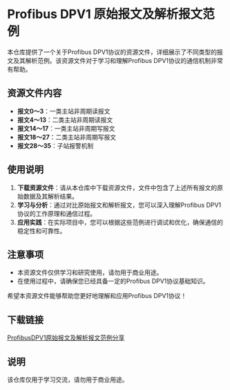 # Profibus DPV1 原始报文及解析报文范例

本仓库提供了一个关于Profibus DPV1协议的资源文件，详细展示了不同类型的报文及其解析范例。该资源文件对于学习和理解Profibus DPV1协议的通信机制非常有帮助。

## 资源文件内容

- **报文0～3**：一类主站非周期读报文
- **报文4～13**：二类主站非周期读报文
- **报文14～17**：一类主站非周期写报文
- **报文18～27**：二类主站非周期写报文
- **报文28～35**：子站报警机制

## 使用说明

1. **下载资源文件**：请从本仓库中下载资源文件，文件中包含了上述所有报文的原始数据及其解析结果。
2. **学习与分析**：通过对比原始报文和解析报文，您可以深入理解Profibus DPV1协议的工作原理和通信过程。
3. **应用实践**：在实际项目中，您可以根据这些范例进行调试和优化，确保通信的稳定性和可靠性。

## 注意事项

- 本资源文件仅供学习和研究使用，请勿用于商业用途。
- 在使用过程中，请确保您已经具备一定的Profibus DPV1协议基础知识。

希望本资源文件能够帮助您更好地理解和应用Profibus DPV1协议！

## 下载链接
[ProfibusDPV1原始报文及解析报文范例分享](https://pan.quark.cn/s/ec6860ceb992)

## 说明

该仓库仅用于学习交流，请勿用于商业用途。
